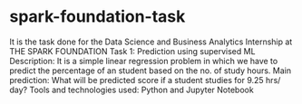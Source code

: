 # spark-foundation-task
It is the task done for the Data Science and Business Analytics Internship at THE SPARK FOUNDATION Task 1: Prediction using supervised ML Description: It is a simple linear regression problem in which we have to predict the percentage of an student based on the no. of study hours. Main prediction: What will be predicted score if a student studies for 9.25 hrs/ day? Tools and technologies used: Python and Jupyter Notebook
